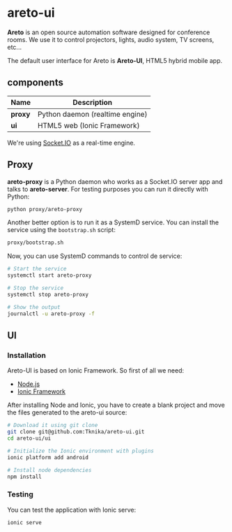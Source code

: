 # areto-ui

**Areto** is an open source automation software designed for conference rooms. We use it to control projectors, lights, audio system, TV screens, etc...

The default user interface for Areto is **Areto-UI**, HTML5 hybrid mobile app.

## components

|Name          | Description                      |
|--------------|----------------------------------|
|**proxy**     | Python daemon (realtime engine)  |
|**ui**        | HTML5 web (Ionic Framework)      |

We're using [Socket.IO](http://socket.io/) as a real-time engine.

## Proxy

**areto-proxy** is a Python daemon who works as a Socket.IO server app and talks to **areto-server**. For testing purposes you can run it directly with Python:

```sh
python proxy/areto-proxy
```

Another better option is to run it as a SystemD service. You can install the service using the `bootstrap.sh` script:

```sh
proxy/bootstrap.sh
```

Now, you can use SystemD commands to control de service:

```sh
# Start the service
systemctl start areto-proxy

# Stop the service
systemctl stop areto-proxy

# Show the output
journalctl -u areto-proxy -f
```

## UI

### Installation

Areto-UI is based on Ionic Framework. So first of all we need:
- [Node.js](https://nodejs.org/en/)
- [Ionic Framework](http://ionicframework.com/)

After installing Node and Ionic, you have to create a blank project and move the files generated to the areto-ui source:

```sh
# Download it using git clone
git clone git@github.com:Tknika/areto-ui.git
cd areto-ui/ui

# Initialize the Ionic environment with plugins
ionic platform add android

# Install node dependencies
npm install
```

### Testing

You can test the application with Ionic serve:

```
ionic serve
```
